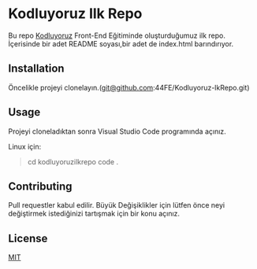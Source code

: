 
# Kodluyoruz Ilk Repo

Bu repo [Kodluyoruz]("https://kodluyoruz.org") Front-End Eğitiminde oluşturduğumuz ilk repo. İçerisinde bir adet README soyası,bir adet de index.html barındırıyor.

## Installation


Öncelikle projeyi clonelayın.(git@github.com:44FE/Kodluyoruz-lkRepo.git)

## Usage

Projeyi cloneladıktan sonra Visual Studio Code programında açınız.

Linux için:
>cd kodluyoruzilkrepo code .

## Contributing

Pull requestler kabul edilir. Büyük Değişiklikler için lütfen önce neyi değiştirmek istediğinizi tartışmak için bir konu açınız.

## License

[MIT]('https://choosealicense.com/licenses/mit/')

